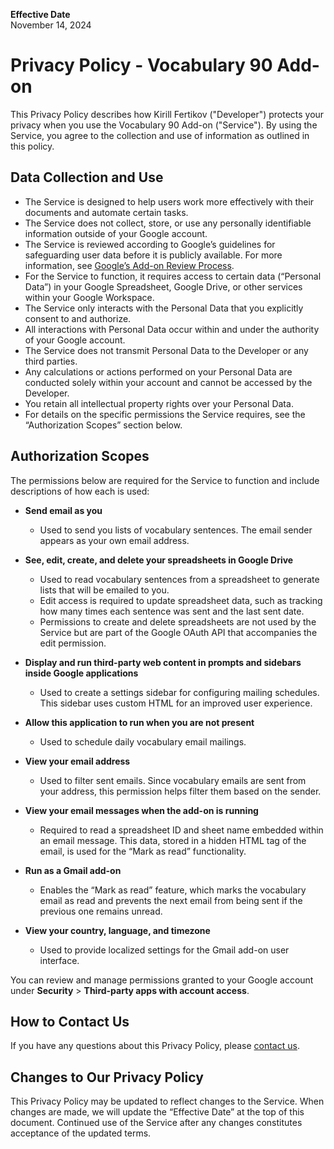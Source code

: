 **Effective Date**  
November 14, 2024

# Privacy Policy - Vocabulary 90 Add-on
This Privacy Policy describes how Kirill Fertikov ("Developer") protects your privacy when you use the Vocabulary 90 Add-on ("Service"). By using the Service, you agree to the collection and use of information as outlined in this policy.

## Data Collection and Use
- The Service is designed to help users work more effectively with their documents and automate certain tasks.
- The Service does not collect, store, or use any personally identifiable information outside of your Google account.
- The Service is reviewed according to Google’s guidelines for safeguarding user data before it is publicly available. For more information, see [Google’s Add-on Review Process](https://developers.google.com/gsuite/add-ons/concepts/gsuite-addon-review).
- For the Service to function, it requires access to certain data (“Personal Data”) in your Google Spreadsheet, Google Drive, or other services within your Google Workspace.
- The Service only interacts with the Personal Data that you explicitly consent to and authorize.
- All interactions with Personal Data occur within and under the authority of your Google account.
- The Service does not transmit Personal Data to the Developer or any third parties.
- Any calculations or actions performed on your Personal Data are conducted solely within your account and cannot be accessed by the Developer.
- You retain all intellectual property rights over your Personal Data.
- For details on the specific permissions the Service requires, see the “Authorization Scopes” section below.

## Authorization Scopes
The permissions below are required for the Service to function and include descriptions of how each is used:

- **Send email as you**
  - Used to send you lists of vocabulary sentences. The email sender appears as your own email address.

- **See, edit, create, and delete your spreadsheets in Google Drive**
  - Used to read vocabulary sentences from a spreadsheet to generate lists that will be emailed to you.
  - Edit access is required to update spreadsheet data, such as tracking how many times each sentence was sent and the last sent date.
  - Permissions to create and delete spreadsheets are not used by the Service but are part of the Google OAuth API that accompanies the edit permission.

- **Display and run third-party web content in prompts and sidebars inside Google applications**
  - Used to create a settings sidebar for configuring mailing schedules. This sidebar uses custom HTML for an improved user experience.

- **Allow this application to run when you are not present**
  - Used to schedule daily vocabulary email mailings.

- **View your email address**
  - Used to filter sent emails. Since vocabulary emails are sent from your address, this permission helps filter them based on the sender.

- **View your email messages when the add-on is running**
  - Required to read a spreadsheet ID and sheet name embedded within an email message. This data, stored in a hidden HTML tag of the email, is used for the “Mark as read” functionality.

- **Run as a Gmail add-on**
  - Enables the “Mark as read” feature, which marks the vocabulary email as read and prevents the next email from being sent if the previous one remains unread.

- **View your country, language, and timezone**
  - Used to provide localized settings for the Gmail add-on user interface.

You can review and manage permissions granted to your Google account under **Security** > **Third-party apps with account access**.

## How to Contact Us
If you have any questions about this Privacy Policy, please [contact us](https://github.com/fertkir).

## Changes to Our Privacy Policy
This Privacy Policy may be updated to reflect changes to the Service. When changes are made, we will update the “Effective Date” at the top of this document. Continued use of the Service after any changes constitutes acceptance of the updated terms.

